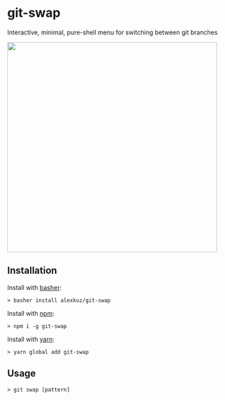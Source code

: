# git-swap
Interactive, minimal, pure-shell menu for switching between git branches

<img src="https://media.giphy.com/media/3ohzdWxMO1BCE1Oc1i/giphy.gif" width="480" />

## Installation

Install with [basher](https://github.com/basherpm/basher):
```
> basher install alexkuz/git-swap
```

Install with [npm](https://www.npmjs.com/):
```
> npm i -g git-swap
```

Install with [yarn](https://github.com/yarnpkg/yarn):
```
> yarn global add git-swap
```

## Usage

```
> git swap [pattern]
```
